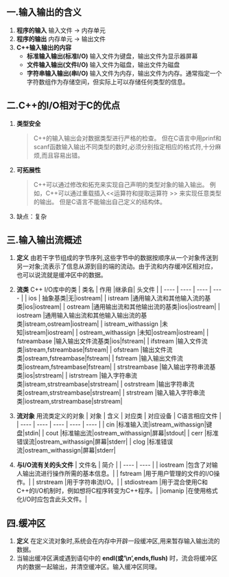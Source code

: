 ## 一.输入输出的含义
1.	**程序的输入**  输入文件 -> 内存单元
2.	**程序的输出**  内存单元 -> 输出文件
3.	**C++输入输出的内容** 
	+	**标准输入输出(标准I/O)** 输入文件为键盘，输出文件为显示器屏幕
	+	**文件输入输出(文件I/O)** 输入文件为磁盘，输出文件为磁盘
	+	**字符串输入输出(串I/O)** 输入文件为内存，输出文件为内存。通常指定一个字符数组作为存储空间，但实际上可以存储任何类型的信息。
## 二.C++的I/O相对于C的优点
1.	**类型安全**
	
	>C++的输入输出会对数据类型进行严格的检查。
	>但在C语言中用prinf和scanf函数输入输出不同类型的数时,必须分别指定相应的格式符,十分麻烦,而且容易出错。

2.	**可拓展性**
	>C++可以通过修改和拓充来实现自己声明的类型对象的输入输出。
	>例如，C++可以通过重载插入<<运算符和提取运算符 \>\> 来实现任意类型的输出。
	>但是C语言不能输出自己定义的结构体。

3.	缺点：复杂

## 三.输入输出流概述
1.	**定义** 由若干字节组成的字节序列,这些字节中的数据按顺序从一个对象传送到另一对象;流表示了信息从源到目的端的流动。由于流和内存缓冲区相对应，也可以说流就是缓冲区中的数据。

2.	**流类** C++ I/O库中的类
	| 类名 | 作用 |继承自| 头文件 |
	| ---- | ---- | ---- | ---- |
	|  ios  | 抽象基类|无|iostream|
	|  istream  |通用输入流和其他输入流的基类|ios|iostream|
	|  ostream  |通用输出流和其他输出流的基类|ios|iostream|
	|  iostream  |通用输入输出流和其他输入输出流的基类|istream,ostream|iostream|
	|  istream_withassign  |未知|istream|iostream|
	|  ostream_withassign  |未知|ostream|iostream|
	|  fstreambase  |输入输出文件流基类|ios|fstream|
	|  ifstream  |输入文件流类|istream,fstreambase|fstream|
	|  ofstream  |输出文件流类|ostream,fstreambase|fstream|
	|  fstream  |输入输出文件流类|iostream,fstreambase|fstream|
	|  strstreambase  |输入输出字符串流基类|ios|strstream|
	|  istrstream  |输入字符串流类|istream,strstreambase|strstream|
	|  ostrstream  |输出字符串流类|ostream,strstreambase|strstream|
	|  strstream  |输入输入字符串流类|iostream,strstreambase|strstream|
3.	**流对象** 用流类定义的对象
	| 对象 | 含义 | 对应类 | 对应设备 | C语言相应文件 |
	| ---- | ---- | ---- | ---- | ---- |
	|  cin  |标准输入流|istream_withassign|键盘|stdin|
	|  cout  |标准输出流|ostream_withassign|屏幕|stdout|
	|  cerr  |标准错误流|ostream_withassign|屏幕|stderr|
	|  clog  |标准错误流|ostream_withassign|屏幕|stderr|
4.	**与I/O流有关的头文件**
	| 文件名 | 简介 |
	| ---- | ---- |
	|  iostream  |包含了对输人输出流进行操作所需的基本信息。|
	|  fstream  |用于用户管理的文件的I/O操作。|
	|  strstream  |用于字符串流I/O。|
	|  stdiostream  |用于混合使用C和C++的I/O机制时，例如想将C程序转变为C++程序。|
	|iomanip  |在使用格式化I/O时应包含此头文件。|
## 四.缓冲区
1.	**定义** 在定义流对象时,系统会在内存中开辟一段缓冲区,用来暂存输入输出流的数据。
2.	当输出缓冲区满或遇到语句中的 **endl(或’\n’,ends,flush)** 时，流会将缓冲区内的数据一起输出，并清空缓冲区。输入缓冲区同理。